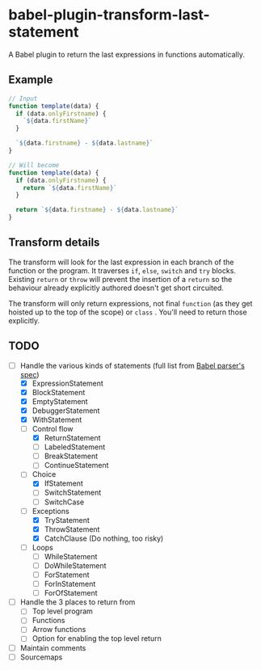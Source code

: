 babel-plugin-transform-last-statement
===

A Babel plugin to return the last expressions in functions automatically.

Example
---

```js
// Input
function template(data) {
  if (data.onlyFirstname) {
    `${data.firstName}`
  }

  `${data.firstname} - ${data.lastname}`
}

// Will become
function template(data) {
  if (data.onlyFirstname) {
    return `${data.firstName}`
  }

  return `${data.firstname} - ${data.lastname}`
}
```

Transform details
---

The transform will look for the last expression in each branch of the function or the program. It traverses `if`, `else`, `switch` and `try` blocks. Existing `return` or `throw` will prevent the insertion of a `return` so the behaviour already explicitly authored doesn't get short circuited.

The transform will only return expressions, not final `function` (as they get hoisted up to the top of the scope) or `class` . You'll need to return those explicitly.

TODO
---

- [ ] Handle the various kinds of statements (full list from [Babel parser's spec][babel-parser-spec])
  - [x] ExpressionStatement
  - [x] BlockStatement
  - [x] EmptyStatement
  - [x] DebuggerStatement
  - [x] WithStatement
  - [ ] Control flow
    - [x] ReturnStatement
    - [ ] LabeledStatement
    - [ ] BreakStatement
    - [ ] ContinueStatement
  - [ ] Choice
    - [x] IfStatement
    - [ ] SwitchStatement
    - [ ] SwitchCase
  - [ ] Exceptions
    - [x] TryStatement
    - [x] ThrowStatement
    - [x] CatchClause (Do nothing, too risky)
  - [ ] Loops
    - [ ] WhileStatement
    - [ ] DoWhileStatement
    - [ ] ForStatement
    - [ ] ForInStatement
    - [ ] ForOfStatement
- [ ] Handle the 3 places to return from
  - [ ] Top level program
  - [ ] Functions
  - [ ] Arrow functions
  - [ ] Option for enabling the top level return
- [ ] Maintain comments
- [ ] Sourcemaps

[babel-parser-spec]: https://github.com/babel/babel/blob/master/packages/babel-parser/ast/spec.md#patterns